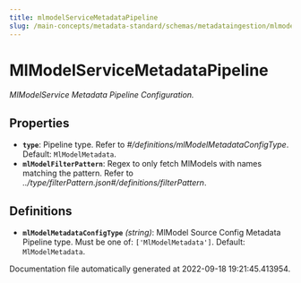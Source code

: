 ```yaml
---
title: mlmodelServiceMetadataPipeline
slug: /main-concepts/metadata-standard/schemas/metadataingestion/mlmodelservicemetadatapipeline
---
```


# MlModelServiceMetadataPipeline

*MlModelService Metadata Pipeline Configuration.*

## Properties

- **`type`**: Pipeline type. Refer to *#/definitions/mlModelMetadataConfigType*. Default: `MlModelMetadata`.
- **`mlModelFilterPattern`**: Regex to only fetch MlModels with names matching the pattern. Refer to *../type/filterPattern.json#/definitions/filterPattern*.
## Definitions

- **`mlModelMetadataConfigType`** *(string)*: MlModel Source Config Metadata Pipeline type. Must be one of: `['MlModelMetadata']`. Default: `MlModelMetadata`.


Documentation file automatically generated at 2022-09-18 19:21:45.413954.
